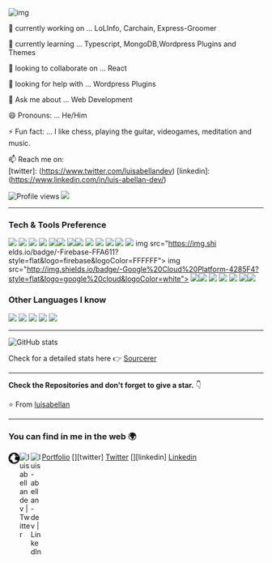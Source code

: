 ![img](https://i.gyazo.com/83397ec01acbe36287e7c20d4430c94f.png)

🔭 currently working on ... LoLInfo, Carchain, Express-Groomer

🌱 currently learning ... Typescript, MongoDB,Wordpress Plugins and Themes

👯  looking to collaborate on ... React

🤔 looking for help with ... Wordpress Plugins

💬 Ask me about ... Web Development 

😄 Pronouns: ... He/Him

⚡ Fun fact: ... I like chess, playing the guitar, videogames, meditation and music.


📫 Reach me on:  
[twitter]: (https://www.twitter.com/luisabellandev)
[linkedin]: (https://www.linkedin.com/in/luis-abellan-dev/)


![Profile views](https://gpvc.arturio.dev/luisabellan)  <img src="https://img.shields.io/github/followers/luisabellan?label=Follow" style=" float:left, margin-right:10px" />


---


### Tech & Tools Preference

<img src = "https://img.shields.io/badge/-HTML5-E34F26?style=flat&logo=html5&logoColor=white"> <img src = "https://img.shields.io/badge/-CSS3-1572B6?style=flat&logo=css3&logoColor=white"> <img src="https://img.shields.io/badge/-Bootstrap-563D7C?style=flat&logo=bootstrap&logoColor=white"> <img src="https://img.shields.io/badge/-JavaScript-eed718?style=flat&logo=javascript&logoColor=ffffff"> <img src="https://img.shields.io/badge/-Typescript-black?style=flat&logo=typescript&logoColor=blue"><img src="https://img.shields.io/badge/-Sass-cc6699?style=flat&logo=sass&logoColor=ffffff"> <img src="https://img.shields.io/badge/-Less-cc6699?style=flat&logo=less&logoColor=ffffff"><img src="https://img.shields.io/badge/-React-000000?style=flat&logo=react&logoColor=00c8ff"> <img src="https://img.shields.io/badge/-Postgresql-007ACC?style=flat&logo=postgresql&logoColor=0011FFF"> <img src="https://img.shields.io/badge/-GraphQL-e535ab?style=flat&logo=graphql&logoColor=FFFFFF"> <img src="https://img.shields.io/badge/-MySQL-F29111?style=flat&logo=mysql&logoColor=FFFFFF"> <img src="https://img.shields.io/badge/-Express.js-787878?style=flat"> <img src="https://img.shields.io/badge/-Node.js-3C873A?style=flat&logo=Node.js&logoColor=white">  img src="https://img.shi elds.io/badge/-Firebase-FFA611?style=flat&logo=firebase&logoColor=FFFFFF"> img src="http://img.shields.io/badge/-Google%20Cloud%20Platform-4285F4?style=flat&logo=google%20cloud&logoColor=white">  <img src="https://img.shields.io/badge/-MongoDB-4DB33D?style=flat&logo=mongodb&logoColor=FFFFFF"><img src="https://img.shields.io/badge/-Progressive Web Apps-5A0FC8?style=flat"> <img src="http://img.shields.io/badge/-Git-F1502F?style=flat&logo=git&logoColor=FFFFFF"> <img src="http://img.shields.io/badge/-Github-000000?style=flat&logo=github&logoColor=FFFFFF"> <img src="http://img.shields.io/badge/-VS%20Code-007ACC?style=flat&logo=visual%20studio%20code&logoColor=white"> <img src="http://img.shields.io/badge/-Heroku-430098?style=flat&logo=heroku&logoColor=white"><img src="http://img.shields.io/badge/-Vercel-black?style=flat&logo=vercel&logoColor=white">

### Other Languages I know
<img src="http://img.shields.io/badge/-Java-F89820?style=flat&logo=java&logoColor=white"> <img src="https://img.shields.io/badge/-C%20&%20C++-659ad2?style=flat&logo=c%2B%2B&logoColor=ffffff"> <img src="https://img.shields.io/badge/-Python-black?style=flat&logo=python&logoColor=green"> <img src="https://img.shields.io/badge/-Php-black?style=flat&logo=php&logoColor=blue">    <img src="https://img.shields.io/badge/-Kotlin-black?style=flat&logo=kotlin&logoColor=red"> 

---

![GitHub stats](https://github-readme-stats.vercel.app/api?username=luisabellan&show_icons=true&hide_border=true)

Check for a detailed stats here :point_right: [Sourcerer](https://sourcerer.io/luisabellan)

---




**Check the Repositories and don't forget to give a star.** 👇

:star: From [luisabellan](https://github.com/luisabellan)

---

### You can find in me in the web 🌍

<img align="left" alt="luisabellan" width="22px" src="https://raw.githubusercontent.com/iconic/open-iconic/master/svg/globe.svg" /> <a href="https://www.luisabellan.com">Portfolio</a>
[<img align="left" alt="luisabellandev | Twitter" width="22px" src="https://cdn.jsdelivr.net/npm/simple-icons@v3/icons/twitter.svg" />][twitter] <a href="https://www.twitter.com/luisabellandev">Twitter</a>
[<img align="left" alt="luis-abellan-dev | LinkedIn" width="22px" src="https://cdn.jsdelivr.net/npm/simple-icons@v3/icons/linkedin.svg" />][linkedin] <a href="https://www.twitter.com/in/luis-abellan-dev">Linkedin</a>
